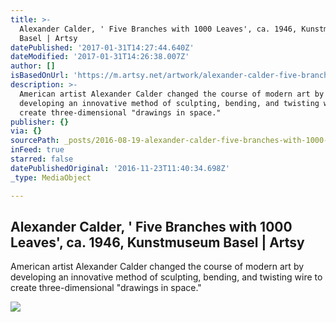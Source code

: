 ```yaml
---
title: >-
  Alexander Calder, ' Five Branches with 1000 Leaves', ca. 1946, Kunstmuseum
  Basel | Artsy
datePublished: '2017-01-31T14:27:44.640Z'
dateModified: '2017-01-31T14:26:38.007Z'
author: []
isBasedOnUrl: 'https://m.artsy.net/artwork/alexander-calder-five-branches-with-1000-leaves'
description: >-
  American artist Alexander Calder changed the course of modern art by
  developing an innovative method of sculpting, bending, and twisting wire to
  create three-dimensional "drawings in space."
publisher: {}
via: {}
sourcePath: _posts/2016-08-19-alexander-calder-five-branches-with-1000-leaves-ca-194.md
inFeed: true
starred: false
datePublishedOriginal: '2016-11-23T11:40:34.698Z'
_type: MediaObject

---
```

<article style=""><h1>Alexander Calder, ' Five Branches with 1000 Leaves', ca. 1946, Kunstmuseum Basel | Artsy</h1><p>American artist Alexander Calder changed the course of modern art by developing an innovative method of sculpting, bending, and twisting wire to create three-dimensional "drawings in space."</p><img src="https://d32dm0rphc51dk.cloudfront.net/PZVfihoXsN8VQOkRudFDjA/large.jpg" /></article>